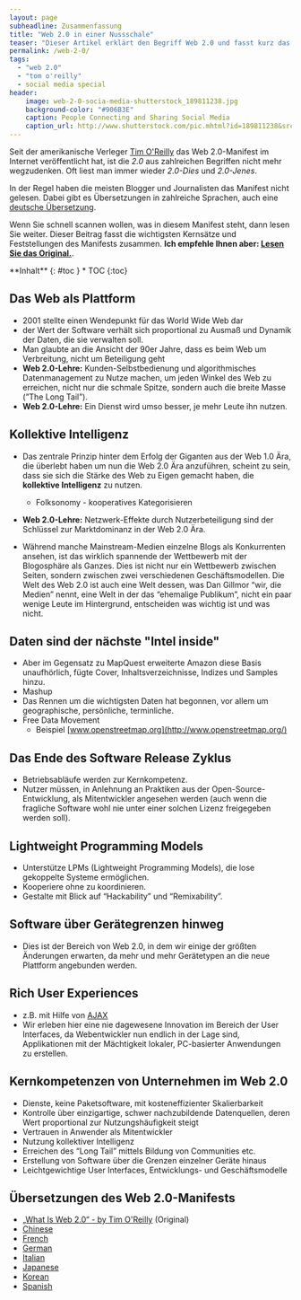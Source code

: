 ```yaml
---
layout: page
subheadline: Zusammenfassung
title: "Web 2.0 in einer Nussschale"
teaser: "Dieser Artikel erklärt den Begriff Web 2.0 und fasst kurz das Manifest von Tim O'Reilly mit seinen wichtigsten Punkten zusammen."
permalink: /web-2-0/
tags:
  - "web 2.0"
  - "tom o'reilly"
  - social media special
header:
    image: web-2-0-socia-media-shutterstock_189811238.jpg
    background-color: "#906B3E"
    caption: People Connecting and Sharing Social Media
    caption_url: http://www.shutterstock.com/pic.mhtml?id=189811238&src=id
---
```

Seit der amerikanische Verleger [Tim O'Reilly][1] das Web 2.0-Manifest im Internet veröffentlicht hat, ist die *2.0* aus zahlreichen Begriffen nicht mehr wegzudenken. Oft liest man immer wieder *2.0-Dies* und *2.0-Jenes*. 

In der Regel haben die meisten Blogger und Journalisten das Manifest nicht gelesen. Dabei gibt es Übersetzungen in zahlreiche Sprachen, auch eine [deutsche Übersetzung][3].

Wenn Sie schnell scannen wollen, was in diesem Manifest steht, dann lesen Sie weiter. Dieser Beitrag fasst die wichtigsten Kernsätze und Feststellungen des Manifests zusammen. **Ich empfehle Ihnen aber: [Lesen Sie das Original.][2]**.

<div class="panel radius" markdown="1">
**Inhalt**
{: #toc }
*  TOC
{:toc}
</div>


##  Das Web als Plattform 

* 2001 stellte einen Wendepunkt für das World Wide Web dar
* der Wert der Software verhält sich proportional zu Ausmaß und Dynamik der Daten, die sie verwalten soll.
* Man glaubte an die Ansicht der 90er Jahre, dass es beim Web um Verbreitung, nicht um Beteiligung geht
* **Web 2.0-Lehre:** Kunden-Selbstbedienung und algorithmisches Datenmanagement zu Nutze machen, um jeden Winkel des Web zu erreichen, nicht nur die schmale Spitze, sondern auch die breite Masse (”The Long Tail”).
* **Web 2.0-Lehre:** Ein Dienst wird umso besser, je mehr Leute ihn nutzen.

<a id="Kollektive_Intelligenz" name="Kollektive_Intelligenz"></a>

##  Kollektive Intelligenz 

* Das zentrale Prinzip hinter dem Erfolg der Giganten aus der Web 1.0 Ära, die überlebt haben um nun die Web 2.0 Ära anzuführen, scheint zu sein, dass sie sich die Stärke des Web zu Eigen gemacht haben, die **kollektive Intelligenz** zu nutzen.
  * Folksonomy - kooperatives Kategorisieren

* **Web 2.0-Lehre:** Netzwerk-Effekte durch Nutzerbeteiligung sind der Schlüssel zur Marktdominanz in der Web 2.0 Ära.
* Während manche Mainstream-Medien einzelne Blogs als Konkurrenten ansehen, ist das wirklich spannende der Wettbewerb mit der Blogosphäre als Ganzes. Dies ist nicht nur ein Wettbewerb zwischen Seiten, sondern zwischen zwei verschiedenen Geschäftsmodellen. Die Welt des Web 2.0 ist auch eine Welt dessen, was Dan Gillmor “wir, die Medien” nennt, eine Welt in der das “ehemalige Publikum”, nicht ein paar wenige Leute im Hintergrund, entscheiden was wichtig ist und was nicht.

<a id="Daten_sind_der_n.C3.A4chste_.22Intel_inside.22" name="Daten_sind_der_n.C3.A4chste_.22Intel_inside.22"></a>

##  Daten sind der nächste "Intel inside" 

* Aber im Gegensatz zu MapQuest erweiterte Amazon diese Basis unaufhörlich, fügte Cover, Inhaltsverzeichnisse, Indizes und Samples hinzu.
* Mashup
* Das Rennen um die wichtigsten Daten hat begonnen, vor allem um geographische, persönliche, terminliche.
* Free Data Movement
    * Beispiel [www.openstreetmap.org](http://www.openstreetmap.org/)

<a id="Das_Ende_des_Software_Release_Zyklus" name="Das_Ende_des_Software_Release_Zyklus"></a>

##  Das Ende des Software Release Zyklus 

* Betriebsabläufe werden zur Kernkompetenz.
* Nutzer müssen, in Anlehnung an Praktiken aus der Open-Source-Entwicklung, als Mitentwickler angesehen werden (auch wenn die fragliche Software wohl nie unter einer solchen Lizenz freigegeben werden soll).

<a id="Lightweight_Programming_Models" name="Lightweight_Programming_Models"></a>

##  Lightweight Programming Models 

* Unterstütze LPMs (Lightweight Programming Models), die lose gekoppelte Systeme ermöglichen.
* Kooperiere ohne zu koordinieren.
* Gestalte mit Blick auf “Hackability” und “Remixability”.

<a id="Software_.C3.BCber_Ger.C3.A4tegrenzen_hinweg" name="Software_.C3.BCber_Ger.C3.A4tegrenzen_hinweg"></a>

##  Software über Gerätegrenzen hinweg 

* Dies ist der Bereich von Web 2.0, in dem wir einige der größten Änderungen erwarten, da mehr und mehr Gerätetypen an die neue Plattform angebunden werden.

<a id="Rich_User_Experiences" name="Rich_User_Experiences"></a>

## Rich User Experiences 

* z.B. mit Hilfe von [AJAX](http://de.wikipedia.org/wiki/Ajax_%28Programmierung%29)
* Wir erleben hier eine nie dagewesene Innovation im Bereich der User Interfaces, da Webentwickler nun endlich in der Lage sind, Applikationen mit der Mächtigkeit lokaler, PC-basierter Anwendungen zu erstellen.

<a id="Kernkompetenzen_von_Unternehmen_im_Web_2.0" name="Kernkompetenzen_von_Unternehmen_im_Web_2.0"></a>

##  Kernkompetenzen von Unternehmen im Web 2.0 

* Dienste, keine Paketsoftware, mit kosteneffizienter Skalierbarkeit
* Kontrolle über einzigartige, schwer nachzubildende Datenquellen, deren Wert proportional zur Nutzungshäufigkeit steigt
* Vertrauen in Anwender als Mitentwickler
* Nutzung kollektiver Intelligenz
* Erreichen des “Long Tail” mittels Bildung von Communities etc.
* Erstellung von Software über die Grenzen einzelner Geräte hinaus
* Leichtgewichtige User Interfaces, Entwicklungs- und Geschäftsmodelle


## Übersetzungen des Web 2.0-Manifests

*   [„What Is Web 2.0“ - by Tim O'Reilly](http://www.oreillynet.com/pub/a/oreilly/tim/news/2005/09/30/what-is-web-20.html) (Original)
*   [Chinese](http://www.enet.com.cn/article/2005/1122/A20051122474593.shtml "http://www.enet.com.cn/article/2005/1122/A20051122474593.shtml")
*   [French](http://web2rules.blogspot.com/2006/01/what-is-web-20-par-tim-oreilly-version.html "http://web2rules.blogspot.com/2006/01/what-is-web-20-par-tim-oreilly-version.html")
*   [German](http://twozero.uni-koeln.de/content/e14/index_ger.html "http://twozero.uni-koeln.de/content/e14/index_ger.html")
*   [Italian](http://www.xyz.reply.it/web20/ "http://www.xyz.reply.it/web20/")
*   [Japanese](http://japan.cnet.com/column/web20/story/0,2000054679,20090039-5,00.htm "http://japan.cnet.com/column/web20/story/0,2000054679,20090039-5,00.htm")
*   [Korean](http://network.hanbitbook.co.kr/view.php?bi_id=1141 "http://network.hanbitbook.co.kr/view.php?bi_id=1141")
*   [Spanish](http://sociedaddelainformacion.telefonica.es/jsp/articulos/detalle.jsp?elem=2146 "http://sociedaddelainformacion.telefonica.es/jsp/articulos/detalle.jsp?elem=2146")





 [1]: http://www.oreilly.de/oreilly/tim_bio.html
 [2]: http://www.oreilly.com/pub/a/web2/archive/what-is-web-20.html
 [3]: http://twozero.uni-koeln.de/content/e14/index_ger.html
 [4]: #
 [5]: #
 [6]: #
 [7]: #
 [8]: #
 [9]: #
 [10]: #